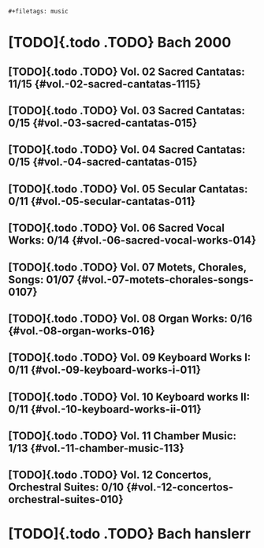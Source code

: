 ```{=org}
#+filetags: music
```
# [TODO]{.todo .TODO} Bach 2000

## [TODO]{.todo .TODO} Vol. 02 Sacred Cantatas: 11/15 {#vol.-02-sacred-cantatas-1115}

## [TODO]{.todo .TODO} Vol. 03 Sacred Cantatas: 0/15 {#vol.-03-sacred-cantatas-015}

## [TODO]{.todo .TODO} Vol. 04 Sacred Cantatas: 0/15 {#vol.-04-sacred-cantatas-015}

## [TODO]{.todo .TODO} Vol. 05 Secular Cantatas: 0/11 {#vol.-05-secular-cantatas-011}

## [TODO]{.todo .TODO} Vol. 06 Sacred Vocal Works: 0/14 {#vol.-06-sacred-vocal-works-014}

## [TODO]{.todo .TODO} Vol. 07 Motets, Chorales, Songs: 01/07 {#vol.-07-motets-chorales-songs-0107}

## [TODO]{.todo .TODO} Vol. 08 Organ Works: 0/16 {#vol.-08-organ-works-016}

## [TODO]{.todo .TODO} Vol. 09 Keyboard Works I: 0/11 {#vol.-09-keyboard-works-i-011}

## [TODO]{.todo .TODO} Vol. 10 Keyboard works II: 0/11 {#vol.-10-keyboard-works-ii-011}

## [TODO]{.todo .TODO} Vol. 11 Chamber Music: 1/13 {#vol.-11-chamber-music-113}

## [TODO]{.todo .TODO} Vol. 12 Concertos, Orchestral Suites: 0/10 {#vol.-12-concertos-orchestral-suites-010}

# [TODO]{.todo .TODO} Bach hanslerr
